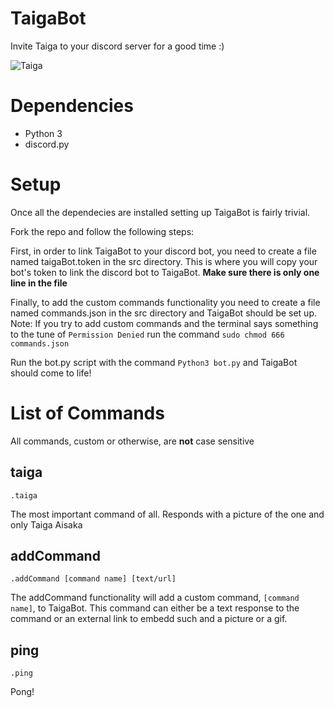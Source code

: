 # TaigaBot
Invite Taiga to your discord server for a good time :)

![Taiga](https://vignette.wikia.nocookie.net/tora-dora/images/8/82/E17_-_9.png/revision/latest/scale-to-width-down/340?cb=20160728131220)

# Dependencies
* Python 3
* discord.py

# Setup
Once all the dependecies are installed setting up TaigaBot is fairly trivial.

Fork the repo and follow the following steps:

First, in order to link TaigaBot to your discord bot, you need to create a file named taigaBot.token in the src directory. This is where you will copy your bot's token to link the discord bot to TaigaBot. **Make sure there is only one line in the file**

Finally, to add the custom commands functionality you need to create a file named commands.json in the src directory and TaigaBot should be set up. Note: If you try to add custom commands and the terminal says something to the tune of `Permission Denied` run the command `sudo chmod 666 commands.json`

Run the bot.py script with the command `Python3 bot.py` and TaigaBot should come to life!

# List of Commands

All commands, custom or otherwise, are **not** case sensitive

taiga
---
`.taiga`

The most important command of all. Responds with a picture of the one and only Taiga Aisaka

addCommand
---
`.addCommand [command name] [text/url]`

The addCommand functionality will add a custom command, `[command name]`, to TaigaBot. This command can either be a text response to the command or an external link to embedd such and a picture or a gif.

ping
---
`.ping`

Pong!


